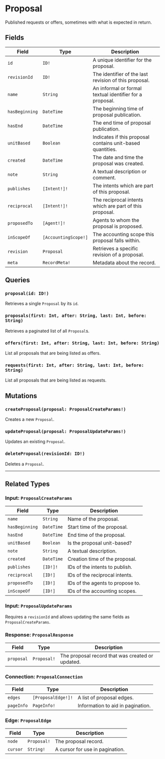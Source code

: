 # Proposal

Published requests or offers, sometimes with what is expected in return.

## Fields

| Field | Type | Description |
| ----- | ---- | ----------- |
| `id` | `ID!` | A unique identifier for the proposal. |
| `revisionId` | `ID!` | The identifier of the last revision of this proposal. |
| `name` | `String` | An informal or formal textual identifier for a proposal. |
| `hasBeginning` | `DateTime` | The beginning time of proposal publication. |
| `hasEnd` | `DateTime` | The end time of proposal publication. |
| `unitBased` | `Boolean` | Indicates if this proposal contains unit-based quantities. |
| `created` | `DateTime` | The date and time the proposal was created. |
| `note` | `String` | A textual description or comment. |
| `publishes` | `[Intent!]!` | The intents which are part of this proposal. |
| `reciprocal` | `[Intent!]!` | The reciprocal intents which are part of this proposal. |
| `proposedTo` | `[Agent!]!` | Agents to whom the proposal is proposed. |
| `inScopeOf` | `[AccountingScope!]` | The accounting scope this proposal falls within. |
| `revision` | `Proposal` | Retrieves a specific revision of a proposal. |
| `meta` | `RecordMeta!` | Metadata about the record. |

## Queries

### `proposal(id: ID!)`
Retrieves a single `Proposal` by its `id`.

### `proposals(first: Int, after: String, last: Int, before: String)`
Retrieves a paginated list of all `Proposal`s.

### `offers(first: Int, after: String, last: Int, before: String)`
List all proposals that are being listed as offers.

### `requests(first: Int, after: String, last: Int, before: String)`
List all proposals that are being listed as requests.

## Mutations

### `createProposal(proposal: ProposalCreateParams!)`
Creates a new `Proposal`.

### `updateProposal(proposal: ProposalUpdateParams!)`
Updates an existing `Proposal`.

### `deleteProposal(revisionId: ID!)`
Deletes a `Proposal`.

---

## Related Types

### Input: `ProposalCreateParams`
| Field | Type | Description |
| ----- | ---- | ----------- |
| `name` | `String` | Name of the proposal. |
| `hasBeginning`| `DateTime`| Start time of the proposal. |
| `hasEnd` | `DateTime` | End time of the proposal. |
| `unitBased` | `Boolean` | Is the proposal unit-based? |
| `note` | `String` | A textual description. |
| `created` | `DateTime` | Creation time of the proposal. |
| `publishes` | `[ID!]!` | IDs of the intents to publish. |
| `reciprocal` | `[ID!]` | IDs of the reciprocal intents. |
| `proposedTo` | `[ID!]` | IDs of the agents to propose to. |
| `inScopeOf` | `[ID!]` | IDs of the accounting scopes. |

### Input: `ProposalUpdateParams`
Requires a `revisionId` and allows updating the same fields as `ProposalCreateParams`.

### Response: `ProposalResponse`
| Field | Type | Description |
| ----- | ---- | ----------- |
| `proposal` | `Proposal!` | The proposal record that was created or updated. |

### Connection: `ProposalConnection`
| Field | Type | Description |
| ----- | ---- | ----------- |
| `edges` | `[ProposalEdge!]!` | A list of proposal edges. |
| `pageInfo` | `PageInfo!` | Information to aid in pagination. |

### Edge: `ProposalEdge`
| Field | Type | Description |
| ----- | ---- | ----------- |
| `node` | `Proposal!` | The proposal record. |
| `cursor` | `String!` | A cursor for use in pagination. |

